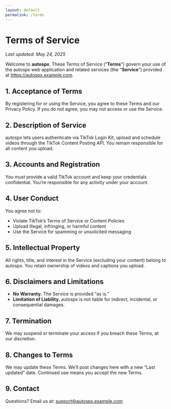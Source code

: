 ```yaml
---
layout: default
permalink: /terms
---
```


# Terms of Service

_Last updated: May 24, 2025_

Welcome to **autospx**. These Terms of Service (“**Terms**”) govern your use of the autospx web application and related services (the “**Service**”) provided at https://autospx.example.com.

## 1. Acceptance of Terms  
By registering for or using the Service, you agree to these Terms and our Privacy Policy. If you do not agree, you may not access or use the Service.

## 2. Description of Service  
autospx lets users authenticate via TikTok Login Kit, upload and schedule videos through the TikTok Content Posting API. You remain responsible for all content you upload.

## 3. Accounts and Registration  
You must provide a valid TikTok account and keep your credentials confidential. You’re responsible for any activity under your account.

## 4. User Conduct  
You agree not to:
- Violate TikTok’s Terms of Service or Content Policies  
- Upload illegal, infringing, or harmful content  
- Use the Service for spamming or unsolicited messaging

## 5. Intellectual Property  
All rights, title, and interest in the Service (excluding your content) belong to autospx. You retain ownership of videos and captions you upload.

## 6. Disclaimers and Limitations  
- **No Warranty.** The Service is provided “as is.”  
- **Limitation of Liability.** autospx is not liable for indirect, incidental, or consequential damages.

## 7. Termination  
We may suspend or terminate your access if you breach these Terms, at our discretion.

## 8. Changes to Terms  
We may update these Terms. We’ll post changes here with a new “Last updated” date. Continued use means you accept the new Terms.

## 9. Contact  
Questions? Email us at: support@autospx.example.com
